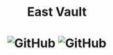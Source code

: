 <h1 align="center">
  East Vault
</h1>
<h1 align="center">
  <img alt="GitHub" src="https://img.shields.io/github/license/math-reis/east_vault?style=flat-square">
  <img alt="GitHub" src="https://img.shields.io/github/license/math-reis/east_vault?style=flat-square">
</h1>

